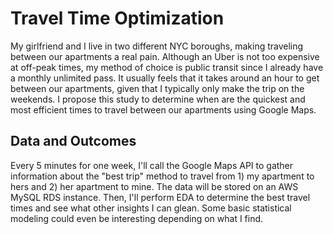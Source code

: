 # Travel Time Optimization

My girlfriend and I live in two different NYC boroughs, making traveling between
our apartments a real pain. Although an Uber is not too expensive at off-peak times,
my method of choice is public transit since I already have a monthly unlimited pass.
It usually feels that it takes around an hour to get between our apartments, given
that I typically only make the trip on the weekends. I propose this study to determine
when are the quickest and most efficient times to travel between our apartments
using Google Maps.

## Data and Outcomes

Every 5 minutes for one week, I'll call the Google Maps API to gather information
about the "best trip" method to travel from 1) my apartment to hers and 2) her
apartment to mine. The data will be stored on an AWS MySQL RDS instance. Then, I'll
perform EDA to determine the best travel times and see what other insights I can
glean. Some basic statistical modeling could even be interesting depending on
what I find.
